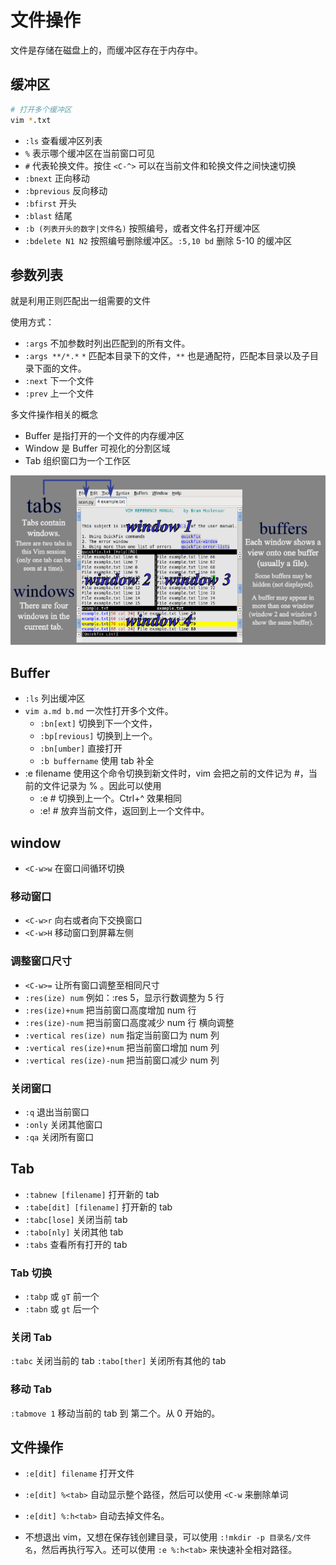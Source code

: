 # 文件操作

文件是存储在磁盘上的，而缓冲区存在于内存中。


## 缓冲区

```bash
# 打开多个缓冲区
vim *.txt
```

* `:ls` 查看缓冲区列表
* `%` 表示哪个缓冲区在当前窗口可见
* `#` 代表轮换文件。按住 `<C-^>` 可以在当前文件和轮换文件之间快速切换
* `:bnext` 正向移动
* `:bprevious` 反向移动
* `:bfirst` 开头
* `:blast` 结尾
* `:b (列表开头的数字|文件名)` 按照编号，或者文件名打开缓冲区
* `:bdelete N1 N2` 按照编号删除缓冲区。`:5,10 bd` 删除 5-10 的缓冲区



## 参数列表

就是利用正则匹配出一组需要的文件

使用方式：
* `:args` 不加参数时列出匹配到的所有文件。
* `:args **/*.*` `*` 匹配本目录下的文件，`**` 也是通配符，匹配本目录以及子目录下面的文件。
* `:next` 下一个文件
* `:prev` 上一个文件



多文件操作相关的概念

* Buffer 是指打开的一个文件的内存缓冲区
* Window 是 Buffer 可视化的分割区域
* Tab 组织窗口为一个工作区

![Tabs-windows-buffers](./Tabs-windows-buffers.png)


## Buffer

* `:ls` 列出缓冲区
* `vim a.md b.md` 一次性打开多个文件。
    * `:bn[ext]` 切换到下一个文件，
    * `:bp[revious]` 切换到上一个。
    * `:bn[umber]` 直接打开
    * `:b buffername` 使用 tab 补全 
* :e filename 使用这个命令切换到新文件时，vim 会把之前的文件记为 #，当前的文件记录为 % 。因此可以使用
    * :e # 切换到上一个。Ctrl+^ 效果相同
    * :e! # 放弃当前文件，返回到上一个文件中。



## window

* `<C-w>w` 在窗口间循环切换



### 移动窗口

* `<C-w>r` 向右或者向下交换窗口
* `<C-w>H` 移动窗口到屏幕左侧



### 调整窗口尺寸

* `<C-w>=` 让所有窗口调整至相同尺寸
* `:res(ize) num` 例如：:res 5，显示行数调整为 5 行
* `:res(ize)+num` 把当前窗口高度增加 num 行
* `:res(ize)-num` 把当前窗口高度减少 num 行
横向调整
* `:vertical res(ize) num` 指定当前窗口为 num 列
* `:vertical res(ize)+num` 把当前窗口增加 num 列
* `:vertical res(ize)-num` 把当前窗口减少 num 列



### 关闭窗口

* `:q` 退出当前窗口
* `:only` 关闭其他窗口
* `:qa` 关闭所有窗口



## Tab

* `:tabnew [filename]` 打开新的 tab
* `:tabe[dit] [filename]` 打开新的 tab
* `:tabc[lose]` 关闭当前 tab
* `:tabo[nly]` 关闭其他 tab
* `:tabs` 查看所有打开的 tab


### Tab 切换

* `:tabp` 或 `gT` 前一个
* `:tabn` 或 `gt` 后一个



### 关闭 Tab

`:tabc` 关闭当前的 tab
`:tabo[ther]` 关闭所有其他的 tab



### 移动 Tab

`:tabmove 1` 移动当前的 tab 到 第二个。从 0 开始的。



## 文件操作

* `:e[dit] filename` 打开文件
* `:e[dit] %<tab>` 自动显示整个路径，然后可以使用 `<C-w` 来删除单词
* `:e[dit] %:h<tab>` 自动去掉文件名。

* 不想退出 vim，又想在保存钱创建目录，可以使用 `:!mkdir -p 目录名/文件名`，然后再执行写入。还可以使用 `:e %:h<tab>` 来快速补全相对路径。

